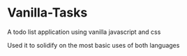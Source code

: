 # Vanilla-Tasks

A todo list application using vanilla javascript and css

Used it to solidify on the most basic uses of both languages
